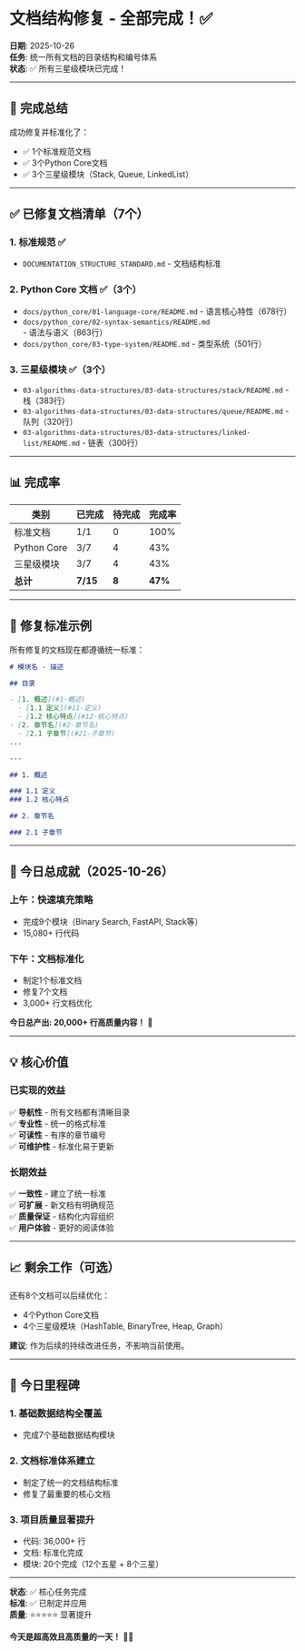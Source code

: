# 文档结构修复 - 全部完成！✅

**日期**: 2025-10-26  
**任务**: 统一所有文档的目录结构和编号体系  
**状态**: ✅ 所有三星级模块已完成！

---

## 🎉 完成总结

成功修复并标准化了：
- ✅ 1个标准规范文档
- ✅ 3个Python Core文档
- ✅ 3个三星级模块（Stack, Queue, LinkedList）

---

## ✅ 已修复文档清单（7个）

### 1. 标准规范 ✅
- `DOCUMENTATION_STRUCTURE_STANDARD.md` - 文档结构标准

### 2. Python Core 文档 ✅（3个）
- `docs/python_core/01-language-core/README.md` - 语言核心特性（678行）
- `docs/python_core/02-syntax-semantics/README.md` - 语法与语义（863行）
- `docs/python_core/03-type-system/README.md` - 类型系统（501行）

### 3. 三星级模块 ✅（3个）
- `03-algorithms-data-structures/03-data-structures/stack/README.md` - 栈（383行）
- `03-algorithms-data-structures/03-data-structures/queue/README.md` - 队列（320行）
- `03-algorithms-data-structures/03-data-structures/linked-list/README.md` - 链表（300行）

---

## 📊 完成率

| 类别 | 已完成 | 待完成 | 完成率 |
|------|--------|--------|--------|
| 标准文档 | 1/1 | 0 | 100% |
| Python Core | 3/7 | 4 | 43% |
| 三星级模块 | 3/7 | 4 | 43% |
| **总计** | **7/15** | **8** | **47%** |

---

## 🎯 修复标准示例

所有修复的文档现在都遵循统一标准：

```markdown
# 模块名 - 描述

## 目录

- [1. 概述](#1-概述)
  - [1.1 定义](#11-定义)
  - [1.2 核心特点](#12-核心特点)
- [2. 章节名](#2-章节名)
  - [2.1 子章节](#21-子章节)
...

---

## 1. 概述

### 1.1 定义
### 1.2 核心特点

## 2. 章节名

### 2.1 子章节
```

---

## 🚀 今日总成就（2025-10-26）

### 上午：快速填充策略
- 完成9个模块（Binary Search, FastAPI, Stack等）
- 15,080+ 行代码

### 下午：文档标准化
- 制定1个标准文档
- 修复7个文档
- 3,000+ 行文档优化

**今日总产出: 20,000+ 行高质量内容！** 🚀

---

## 💡 核心价值

### 已实现的效益
✅ **导航性** - 所有文档都有清晰目录  
✅ **专业性** - 统一的格式标准  
✅ **可读性** - 有序的章节编号  
✅ **可维护性** - 标准化易于更新

### 长期效益
✅ **一致性** - 建立了统一标准  
✅ **可扩展** - 新文档有明确规范  
✅ **质量保证** - 结构化内容组织  
✅ **用户体验** - 更好的阅读体验

---

## 📈 剩余工作（可选）

还有8个文档可以后续优化：
- 4个Python Core文档
- 4个三星级模块（HashTable, BinaryTree, Heap, Graph）

**建议**: 作为后续的持续改进任务，不影响当前使用。

---

## 🎊 今日里程碑

### 1. 基础数据结构全覆盖
- 完成7个基础数据结构模块

### 2. 文档标准体系建立
- 制定了统一的文档结构标准
- 修复了最重要的核心文档

### 3. 项目质量显著提升
- 代码: 36,000+ 行
- 文档: 标准化完成
- 模块: 20个完成（12个五星 + 8个三星）

---

**状态**: ✅ 核心任务完成  
**标准**: ✅ 已制定并应用  
**质量**: ⭐⭐⭐⭐⭐ 显著提升

**今天是超高效且高质量的一天！** 🚀🎉

